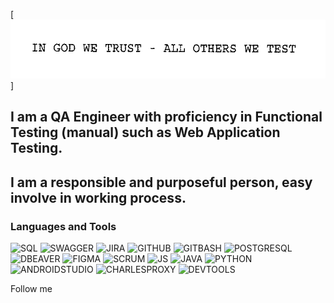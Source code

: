 [![Header](https://github.com/July-vilh/July-vilh/blob/main/asserts/image.gif)]

## I am a QA Engineer with proficiency in Functional Testing (manual) such as Web Application Testing.  
## I am a responsible and purposeful person, easy involve in working process.  



### Languages and Tools
![SQL](https://img.shields.io/badge/-SQL-000000??style=for-the-badge&logo)
![SWAGGER](https://img.shields.io/badge/-SWAGGER-000000??style=for-the-badge&logo=SWAGGER&logoColor=25be30)
![JIRA](https://img.shields.io/badge/-JIRA-000000??style=for-the-badge&logo=JIRA&logoColor=2643cc)
![GITHUB](https://img.shields.io/badge/-GITHUB-000000??style=for-the-badge&logo=GITHUB&logoColor=ADA5A5)
![GITBASH](https://img.shields.io/badge/-GITBASH-000000??style=for-the-badge&logo=GITBASH&logoColor=ADA5A5)
![POSTGRESQL](https://img.shields.io/badge/-POSTGRESQL-000000??style=for-the-badge&logo=POSTGRESQL&logoColor=#9e9eeb)
![DBEAVER](https://img.shields.io/badge/-DBEAVER-000000??style=for-the-badge&logo=DBEAVER&logoColor=2929c2)
![FIGMA](https://img.shields.io/badge/-FIGMA-000000??style=for-the-badge&logo=FIGMA&logoColor=d627d8)
![SCRUM](https://img.shields.io/badge/-SCRUM-000000??style=for-the-badge&logo=SCRUM&logoColor=d627d8)
![JS](https://img.shields.io/badge/-JS-000000??style=for-the-badge&logo=JS&logoColor=d627d8)
![JAVA](https://img.shields.io/badge/-JAVA-000000??style=for-the-badge&logo=JAVA&logoColor=d627d8)
![PYTHON](https://img.shields.io/badge/-PYTHON-000000??style=for-the-badge&logo=PYTHON&logoColor=d8d527)
![ANDROIDSTUDIO](https://img.shields.io/badge/-ANDROIDSTUDIO-000000??style=for-the-badge&logo=ANDROIDSTUDIO&logoColor=2dd827)
![CHARLESPROXY](https://img.shields.io/badge/-CHARLESPROXY-000000??style=for-the-badge&logo=CHARLESPROXY&logoColor=2dd827)
![DEVTOOLS](https://img.shields.io/badge/-DEVTOOLS-000000??style=for-the-badge&logo=DEVTOOLS&logoColor=2dd827)


Follow me